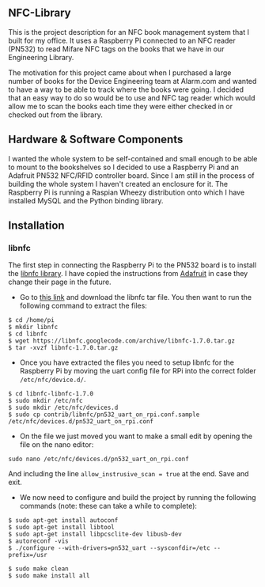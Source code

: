 ## NFC-Library
This is the project description for an NFC book management system that I built for my office.
It uses a Raspberry Pi connected to an NFC reader (PN532) to read Mifare NFC tags on the books that we have in our Engineering Library.

The motivation for this project came about when I purchased a large number of books for the Device Engineering team at Alarm.com and wanted to have a way to be able to track where the books were going. I decided that an easy way to do so would be to use and NFC tag reader which would allow me to scan the books each time they were either checked in or checked out from the library.


## Hardware & Software Components
I wanted the whole system to be self-contained and small enough to be able to mount to the bookshelves so I decided to use a Raspberry Pi and an Adafruit PN532 NFC/RFID controller board. Since I am still in the process of building the whole system I haven't created an enclosure for it.
The Raspberry Pi is running a Raspian Wheezy distribution onto which I have installed MySQL and the Python binding library.


## Installation

### libnfc
The first step in connecting the Raspberry Pi to the PN532 board is to install the [libnfc library](http://nfc-tools.org/index.php?title=Main_Page). I have copied the instructions from [Adafruit](https://learn.adafruit.com/adafruit-nfc-rfid-on-raspberry-pi/building-libnfc) in case they change their page in the future.
* Go to [this link](https://code.google.com/p/libnfc/source/browse/?name=libnfc-1.7.0) and download the libnfc tar file. You then want to run the following command to extract the files:
```
$ cd /home/pi
$ mkdir libnfc
$ cd libnfc
$ wget https://libnfc.googlecode.com/archive/libnfc-1.7.0.tar.gz
$ tar -xvzf libnfc-1.7.0.tar.gz
```
* Once you have extracted the files you need to setup libnfc for the Raspberry Pi by moving the uart config file for RPi into the correct folder `/etc/nfc/device.d/`.
```
$ cd libnfc-libnfc-1.7.0
$ sudo mkdir /etc/nfc
$ sudo mkdir /etc/nfc/devices.d
$ sudo cp contrib/libnfc/pn532_uart_on_rpi.conf.sample /etc/nfc/devices.d/pn532_uart_on_rpi.conf
```
* On the file we just moved you want to make a small edit by opening the file on the nano editor:
```
sudo nano /etc/nfc/devices.d/pn532_uart_on_rpi.conf
```
And including the line `allow_instrusive_scan = true` at the end. Save and exit.
* We now need to configure and build the project by running the following commands (note: these can take a while to complete):
```
$ sudo apt-get install autoconf
$ sudo apt-get install libtool
$ sudo apt-get install libpcsclite-dev libusb-dev
$ autoreconf -vis
$ ./configure --with-drivers=pn532_uart --sysconfdir=/etc --prefix=/usr
```
```
$ sudo make clean
$ sudo make install all
```



